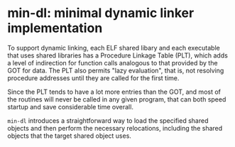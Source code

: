 # min-dl: minimal dynamic linker implementation

To support dynamic linking, each ELF shared libary and each executable that
uses shared libraries has a Procedure Linkage Table (PLT), which adds a level
of indirection for function calls analogous to that provided by the GOT for
data. The PLT also permits "lazy evaluation", that is, not resolving
procedure addresses until they are called for the first time.

Since the PLT tends to have a lot more entries than the GOT, and most of the
routines will never be called in any given program, that can both speed
startup and save considerable time overall.

`min-dl` introduces a straightforward way to load the specified shared
objects and then perform the necessary relocations, including the shared
objects that the target shared object uses.
